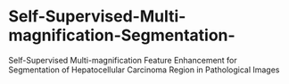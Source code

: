 # Self-Supervised-Multi-magnification-Segmentation-
Self-Supervised Multi-magnification Feature Enhancement for Segmentation of Hepatocellular Carcinoma Region in Pathological Images 
